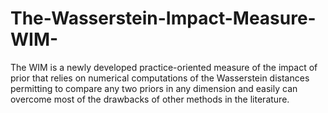 # The-Wasserstein-Impact-Measure-WIM-
The WIM is a newly developed practice-oriented measure of the impact of prior that relies on numerical computations of the Wasserstein distances permitting to compare any two priors in any dimension and easily can overcome most of the drawbacks of other methods in the literature.
